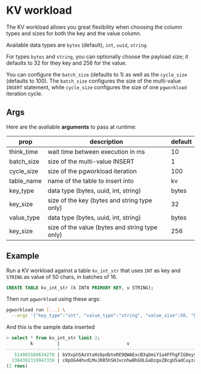 # KV workload

The KV workload allows you great flexibility when choosing the column types and sizes for both the key and the value column.

Available data types are `bytes` (default), `int`, `uuid`, `string`.

For types `bytes` and `string`, you can optionally choose the payload size; it defaults to 32 for they key and 256 for the value.

You can configure the `batch_size` (defaults to 1) as well as the `cycle_size` (defaults to 100).
The `batch_size` configures the size of the multi-value `INSERT` statement, while `cycle_size` configures the size of one `pgworkload` iteration cycle.

## Args

Here are the avaliable **arguments** to pass at runtime:

| prop       | description                                    | default |
| ---------- | ---------------------------------------------- | ------- |
| think_time | wait time between execution in ms              | 10      |
| batch_size | size of the multi-value INSERT                 | 1       |
| cycle_size | size of the pgworkload iteration               | 100     |
| table_name | name of the table to insert into               | kv      |
| key_type   | data type (bytes, uuid, int, string)           | bytes   |
| key_size   | size of the key (bytes and string type only)   | 32      |
| value_type | data type (bytes, uuid, int, string)           | bytes   |
| key_size   | size of the value (bytes and string type only) | 256     |

## Example

Run a KV workload against a table `kv_int_str` that uses `INT` as key and `STRING` as value of 50 chars, in batches of 16.

```sql
CREATE TABLE kv_int_str (k INT8 PRIMARY KEY, v STRING);
```

Then run `pgworkload` using these args:

```bash
pgworkload run [...] \
  --args '{"key_type":"int", "value_type":"string", "value_size":50, "batch_size":16, "table_name":"kv_int_str"}'
```

And this is the sample data inserted

```sql
> select * from kv_int_str limit 2;                                                                          
         k         |                         v
-------------------+-----------------------------------------------------
   514985589634278 | bVXvph5AzVtaHzbpdbteRE9QWAExcB3qbmiY1a4FFhgFIGDeyy
  1384392319947339 | c0pOG44hvdLMxJR85hSHJvcnhwBhGOLGaDzgxZBcgUSadCuyza
(2 rows)
```
